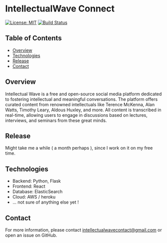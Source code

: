 # IntellectualWave Connect

[![License: MIT](https://img.shields.io/badge/License-MIT-green.svg)](https://opensource.org/licenses/MIT)
[![Build Status](https://travis-ci.com/username/projectname.svg?branch=master)](https://travis-ci.com/username/projectname)

## Table of Contents

- [Overview](#overview)
- [Technologies](#technologies)
- [Release](#Release)
- [Contact](#contact)

## Overview

Intellectual Wave is a free and open-source social media platform dedicated to fostering intellectual and meaningful conversations. The platform offers curated content from renowned intellectuals like Terence McKenna, Alan Watts, Timothy Leary, Aldous Huxley, and more. All content is transcribed in real-time, allowing users to engage in discussions based on lectures, interviews, and seminars from these great minds.

## Release

Might take me a while ( a month perhaps ), since I work on it on my free time. 

## Technologies

- Backend: Python, Flask 
- Frontend: React
- Database: ElasticSearch
- Cloud: AWS / heroku
- ... not sure of anything else yet !

## Contact

For more information, please contact [intellectualwavecontact@gmail.com](intellectualwavecontact@gmail.com) or open an issue on GitHub.

